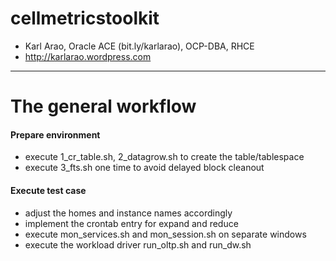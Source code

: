 
# cellmetricstoolkit
- Karl Arao, Oracle ACE (bit.ly/karlarao), OCP-DBA, RHCE
- http://karlarao.wordpress.com
---

# The general workflow

#### Prepare environment
* execute 1_cr_table.sh, 2_datagrow.sh to create the table/tablespace
* execute 3_fts.sh one time to avoid delayed block cleanout

#### Execute test case
* adjust the homes and instance names accordingly
* implement the crontab entry for expand and reduce
* execute mon_services.sh and mon_session.sh on separate windows
* execute the workload driver run_oltp.sh and run_dw.sh
